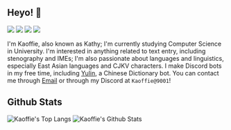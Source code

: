 ## Heyo! 👋

![](https://img.shields.io/badge/OS-Linux,%20Windows-informational?style=flat&logoColor=white&color=D7614B)
![](https://img.shields.io/badge/Spoken%20Languages-Mandarin,%20English,%20Japanese-informational?style=flat&logoColor=white&color=0E7FBF)
![](https://img.shields.io/badge/Programming%20Languages-Java,%20Python,%20C%2B%2B-informational?style=flat&logoColor=white&color=2BBB8B)
![](https://img.shields.io/badge/Steno%20Theory-Plover-informational?style=flat&logoColor=white&color=447166)


I'm Kaoffie, also known as Kathy; I'm currently studying Computer Science in University. I'm interested in anything related to text entry, including stenography and IMEs; I'm also passionate about languages and linguistics, especially East Asian languages and CJKV characters. I make Discord bots in my free time, including [Yulin](https://kaoffie.github.io/yulin-site/), a Chinese Dictionary bot. You can contact me through [Email](mailto:kaoffie@gmail.com) or through my Discord at `Kaoffie@9001`!

## Github Stats

![Kaoffie's Top Langs](https://github-readme-stats.vercel.app/api/top-langs/?username=Kaoffie&layout=compact&show_icons=true&theme=radical)
![Kaoffie's Github Stats](https://github-readme-stats.vercel.app/api?username=Kaoffie&hide=contribs&line_height=21&show_icons=true&theme=radical)

